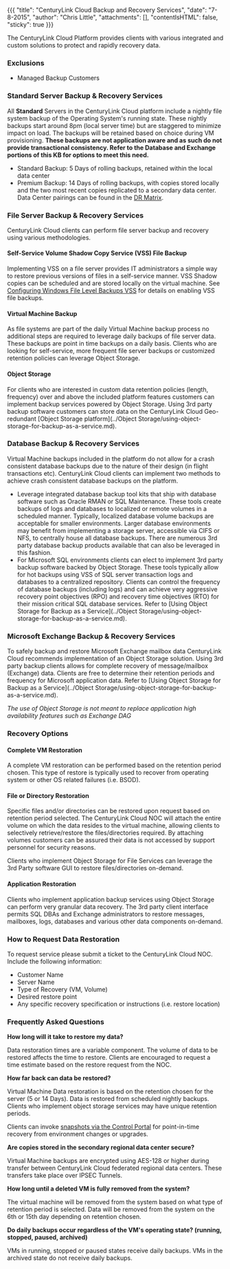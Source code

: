 {{{
  "title": "CenturyLink Cloud Backup and Recovery Services",
  "date": "7-8-2015",
  "author": "Chris Little",
  "attachments": [],
  "contentIsHTML": false,
  "sticky": true
}}}

The CenturyLink Cloud Platform provides clients with various integrated and custom solutions to protect and rapidly recovery data.

### Exclusions
* Managed Backup Customers

### Standard Server Backup &amp; Recovery Services
All **Standard** Servers in the CenturyLink Cloud platform include a nightly file system backup of the Operating System's running state. These nightly backups start around 8pm (local server time) but are staggered to minimize impact on load. The backups will be retained based on choice during VM provisioning. **These backups are not application aware and as such do not provide transactional consistency. Refer to the Database and Exchange portions of this KB for options to meet this need.**

* Standard Backup: 5 Days of rolling backups, retained within the local data center
* Premium Backup: 14 Days of rolling backups, with copies stored locally and the two most recent copies replicated to a secondary data center. Data Center pairings can be found in the [DR Matrix](../Servers/disaster-recovery-comparison-matrix.md).

### File Server Backup &amp; Recovery Services

CenturyLink Cloud clients can perform file server backup and recovery using various methodologies.

#### Self-Service Volume Shadow Copy Service (VSS) File Backup

Implementing VSS on a file server provides IT administrators a simple way to restore previous versions of files in a self-service manner. VSS Shadow copies can be scheduled and are stored locally on the virtual machine. See [Configuring Windows File Level Backups VSS](../Servers/configuring-windows-file-level-backup-vss.md) for details on enabling VSS file backups.

#### Virtual Machine Backup

As file systems are part of the daily Virtual Machine backup process no additional steps are required to leverage daily backups of file server data. These backups are point in time backups on a daily basis. Clients who are looking for self-service, more frequent file server backups or customized retention policies can leverage Object Storage.

#### Object Storage

For clients who are interested in custom data retention policies (length, frequency) over and above the included platform features customers can implement backup services powered by Object Storage. Using 3rd party backup software customers can store data on the CenturyLink Cloud Geo-redundant [Object Storage platform](../Object Storage/using-object-storage-for-backup-as-a-service.md).

### Database Backup &amp; Recovery Services

Virtual Machine backups included in the platform do not allow for a crash consistent database backups due to the nature of their design (in flight transactions etc). CenturyLink Cloud clients can implement two methods to achieve crash consistent database backups on the platform.

* Leverage integrated database backup tool kits that ship with database software such as Oracle RMAN or SQL Maintenance. These tools create backups of logs and databases to localized or remote volumes in a scheduled manner. Typically, localized database volume backups are acceptable for smaller environments. Larger database environments may benefit from implementing a storage server, accessible via CIFS or NFS, to centrally house all database backups. There are numerous 3rd party database backup products available that can also be leveraged in this fashion.
* For Microsoft SQL environments clients can elect to implement 3rd party backup software backed by Object Storage. These tools typically allow for hot backups using VSS of SQL server transaction logs and databases to a centralized repository. Clients can control the frequency of database backups (including logs) and can achieve very aggressive recovery point objectives (RPO) and recovery time objectives (RTO) for their mission critical SQL database services. Refer to [Using Object Storage for Backup as a Service](../Object Storage/using-object-storage-for-backup-as-a-service.md).

### Microsoft Exchange Backup &amp; Recovery Services

To safely backup and restore Microsoft Exchange mailbox data CenturyLink Cloud recommends implementation of an Object Storage solution. Using 3rd party backup clients allows for complete recovery of message/mailbox (Exchange) data. Clients are free to determine their retention periods and frequency for Microsoft application data. Refer to [Using Object Storage for Backup as a Service](../Object Storage/using-object-storage-for-backup-as-a-service.md).

*The use of Object Storage is not meant to replace application high availability features such as Exchange DAG*

### Recovery Options

#### Complete VM Restoration

A complete VM restoration can be performed based on the retention period chosen. This type of restore is typically used to recover from operating system or other OS related failures (i.e. BSOD).

#### File or Directory Restoration

Specific files and/or directories can be restored upon request based on retention period selected. The CenturyLink Cloud NOC will attach the entire volume on which the data resides to the virtual machine, allowing clients to selectively retrieve/restore the files/directories required. By attaching volumes customers can be assured their data is not accessed by support personnel for security reasons.

Clients who implement Object Storage for File Services can leverage the 3rd Party software GUI to restore files/directories on-demand.

#### Application Restoration
Clients who implement application backup services using Object Storage can perform very granular data recovery. The 3rd party client interface permits SQL DBAs and Exchange administrators to restore messages, mailboxes, logs, databases and various other data components on-demand.

### How to Request Data Restoration

To request service please submit a ticket to the CenturyLink Cloud NOC. Include the following information:

  * Customer Name
  * Server Name
  * Type of Recovery (VM, Volume)
  * Desired restore point
  * Any specific recovery specification or instructions (i.e. restore location)

### Frequently Asked Questions

**How long will it take to restore my data?**

Data restoration times are a variable component. The volume of data to be restored affects the time to restore. Clients are encouraged to request a time estimate based on the restore request from the NOC.

**How far back can data be restored?**

Virtual Machine Data restoration is based on the retention chosen for the server (5 or 14 Days). Data is restored from scheduled nightly backups. Clients who implement object storage services may have unique retention periods.

Clients can invoke [snapshots via the Control Portal](../Servers/creating-and-managing-server-snapshots.md) for point-in-time recovery from environment changes or upgrades.

**Are copies stored in the secondary regional data center secure?**

Virtual Machine backups are encrypted using AES-128 or higher during transfer between CenturyLink Cloud federated regional data centers. These transfers take place over IPSEC Tunnels.

**How long until a deleted VM is fully removed from the system?**

The virtual machine will be removed from the system based on what type of retention period is selected. Data will be removed from the system on the 6th or 15th day depending on retention chosen.

**Do daily backups occur regardless of the VM's operating state?  (running, stopped, paused, archived)**

VMs in running, stopped or paused states receive daily backups. VMs in the archived state do not receive daily backups.
